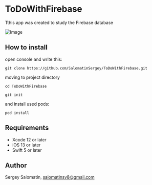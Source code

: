 # ToDoWithFirebase

Tthis app was created to study the Firebase database

![Image](https://github.com/SalomatinSergey/ToDoWithFirebase/blob/main/PlaceFinder/Support%20Files/Assets.xcassets/app.dataset/app.gif)

## How to install
open console and write this:

```
git clone https://github.com/SalomatinSergey/ToDoWithFirebase.git
```
moving to project directory
```
cd ToDoWithFirebase
```
```
git init 
```
and install used pods:
```
pod install
```

## Requirements

- Xcode 12 or later
- iOS 13 or later
- Swift 5 or later

## Author

Sergey Salomatin, salomatinsv8@gmail.com
